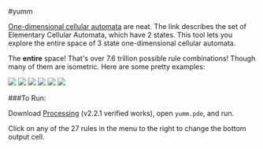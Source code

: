 #yumm

[One-dimensional cellular automata](http://mathworld.wolfram.com/ElementaryCellularAutomaton.html) are neat.
The link describes the set of Elementary Cellular Automata, which have 2 states.
This tool lets you explore the entire space of 3 state one-dimensional cellular automata.

The **entire** space!  That's over 7.6 trillion possible rule combinations!  Though many of them are isometric.
Here are some pretty examples:

![](yumm/example/7601533564397.png)
![](yumm/example/3701415564543.png)
![](yumm/example/3701415564555.png)
![](yumm/example/220211201112112212111200000.png)
![](yumm/example/220210011112102212111210020.png)
![](yumm/example/020210111111122212111220020.png)

###To Run:

Download [Processing](https://processing.org/download/?processing) (v2.2.1 verified works), open `yumm.pde`, and run.

Click on any of the 27 rules in the menu to the right to change the bottom output cell.

